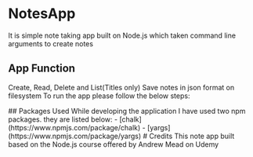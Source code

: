 # NotesApp
It is simple note taking app built on Node.js which taken command line arguments to create notes</br>
## App Function
Create, Read, Delete and List(Titles only)
Save notes in json format on filesystem
To run the app please follow the below steps:
<ul></ul>
## Packages Used
While developing the application I have used two npm packages. they are listed below:
- [chalk](https://www.npmjs.com/package/chalk)
- [yargs](https://www.npmjs.com/package/yargs)
# Credits
This note app built based on the Node.js course offered by Andrew Mead on Udemy 
